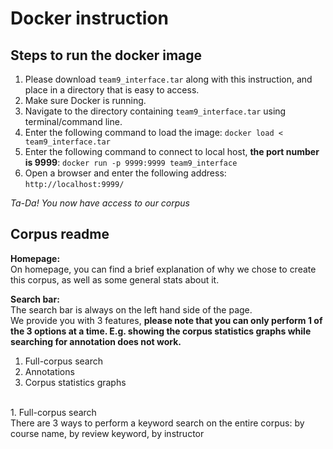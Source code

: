# Docker instruction

## Steps to run the docker image
1. Please download `team9_interface.tar` along with this instruction, and place in a directory that is easy to access.
2. Make sure Docker is running.
2. Navigate to the directory containing `team9_interface.tar` using terminal/command line.
3. Enter the following command to load the image: `docker load < team9_interface.tar`
4. Enter the following command to connect to local host, **the port number is 9999**: `docker run -p 9999:9999 team9_interface`
5. Open a browser and enter the following address: `http://localhost:9999/`

*Ta-Da! You now have access to our corpus*


## Corpus readme
**Homepage:**<br>
On homepage, you can find a brief explanation of why we chose to create this corpus, as well as some general stats about it.

**Search bar:**<br>
The search bar is always on the left hand side of the page. <br>
We provide you with 3 features, **please note that you can only perform 1 of the 3 options at a time. E.g. showing the corpus statistics graphs while searching for annotation does not work.**
1. Full-corpus search 
2. Annotations
3. Corpus statistics graphs

<br>
1. Full-corpus search <br>
There are 3 ways to perform a keyword search on the entire corpus: by course name, by review keyword, by instructor